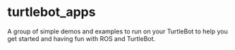turtlebot_apps
==============

A group of simple demos and examples to run on your TurtleBot to help you get started and having fun with ROS and TurtleBot.
